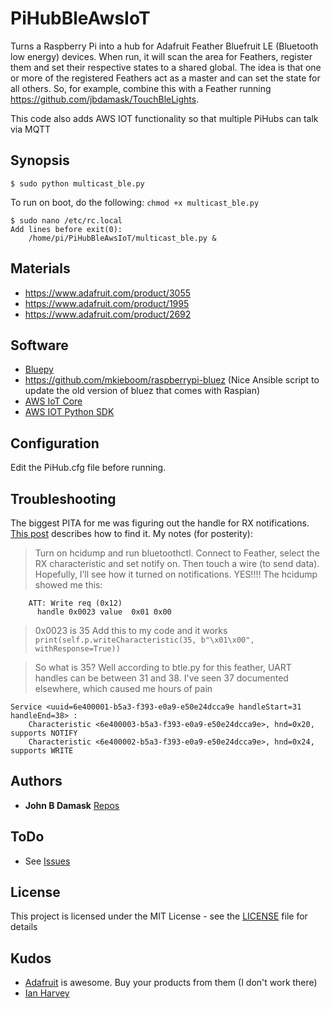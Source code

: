 # PiHubBleAwsIoT

Turns a Raspberry Pi into a hub for Adafruit Feather Bluefruit LE (Bluetooth low energy) devices.
When run, it will scan the area for Feathers, register them and set their respective states to a shared global.
The idea is that one or more of the registered Feathers act as a master and can set the state for all others.
So, for example, combine this with a Feather running https://github.com/jbdamask/TouchBleLights.

This code also adds AWS IOT functionality so that multiple PiHubs can talk via MQTT

## Synopsis

```
$ sudo python multicast_ble.py
```
To run on boot, do the following:
```chmod +x multicast_ble.py ```
```
$ sudo nano /etc/rc.local
Add lines before exit(0):
	/home/pi/PiHubBleAwsIoT/multicast_ble.py &
```

## Materials

* https://www.adafruit.com/product/3055
* https://www.adafruit.com/product/1995
* https://www.adafruit.com/product/2692

## Software

* [Bluepy](https://github.com/IanHarvey/bluepy)
* https://github.com/mkieboom/raspberrypi-bluez (Nice Ansible script to update the old version of bluez that comes with Raspian)
* [AWS IoT Core](https://aws.amazon.com/iot-core/)
* [AWS IOT Python SDK](https://github.com/aws/aws-iot-device-sdk-python)

## Configuration

Edit the PiHub.cfg file before running.

## Troubleshooting

The biggest PITA for me was figuring out the handle for RX notifications. [This post](https://github.com/IanHarvey/bluepy/issues/83) describes how to find it. My notes (for posterity):

> Turn on hcidump and run bluetoothctl. Connect to Feather, select the RX characteristic and set notify on. Then touch a wire (to send data). Hopefully, I’ll see how it turned on notifications.
> YES!!!!
> The hcidump showed me this:
```2017-07-29 14:29:03.106911 < ACL data: handle 64 flags 0x00 dlen 9
    ATT: Write req (0x12)
      handle 0x0023 value  0x01 0x00
```
> 0x0023 is 35
> Add this to my code and it works
```print(self.p.writeCharacteristic(35, b"\x01\x00", withResponse=True))```

> So what is 35? Well according to btle.py for this feather, UART handles can be between 31 and 38. I've seen 37 documented elsewhere, which caused me hours of pain
```
Service <uuid=6e400001-b5a3-f393-e0a9-e50e24dcca9e handleStart=31 handleEnd=38> :
    Characteristic <6e400003-b5a3-f393-e0a9-e50e24dcca9e>, hnd=0x20, supports NOTIFY
    Characteristic <6e400002-b5a3-f393-e0a9-e50e24dcca9e>, hnd=0x24, supports WRITE
```

## Authors

* **John B Damask** [Repos](https://github.com/jbdamask)


## ToDo
* See [Issues](https://github.com/jbdamask/PiHubBleAwsIoT/issues)

## License

This project is licensed under the MIT License - see the [LICENSE](LICENSE) file for details

## Kudos

* [Adafruit](http://www.adafruit.com) is awesome. Buy your products from them (I don't work there)
* [Ian Harvey](https://github.com/IanHarveyhttps://github.com/IanHarvey)
